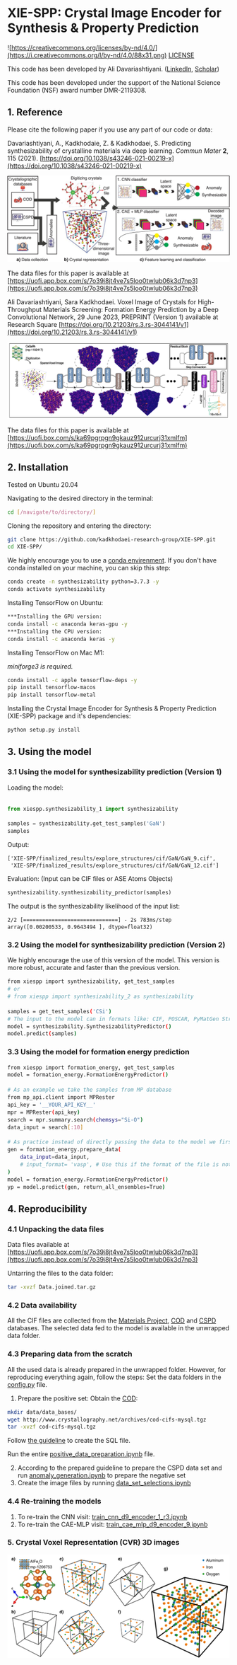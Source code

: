 # XIE-SPP: Crystal Image Encoder for Synthesis & Property Prediction

![https://creativecommons.org/licenses/by-nd/4.0/](https://i.creativecommons.org/l/by-nd/4.0/88x31.png)
[LICENSE](https://creativecommons.org/licenses/by-nd/4.0/)

This code has been developed by Ali Davariashtiyani. ([LinkedIn](https://www.linkedin.com/in/davari-ali/), [Scholar](https://scholar.google.com/citations?user=4_t-DZYAAAAJ&hl=en))

This code has been developed under the support of the National Science Foundation (NSF) award number DMR-2119308.

## 1. Reference

Please cite the following paper if you use any part of our code or data: 

Davariashtiyani, A., Kadkhodaie, Z. & Kadkhodaei, S. Predicting synthesizability of crystalline materials via deep learning. *Commun Mater* **2**, 115 (2021). [https://doi.org/10.1038/s43246-021-00219-x](https://doi.org/10.1038/s43246-021-00219-x)

![Synthesizability overall framework](img/SYN_overall.jpeg)

The data files for this paper is available at [https://uofi.app.box.com/s/7o39i8jt4ve7s5loo0twlub06k3d7np3](https://uofi.app.box.com/s/7o39i8jt4ve7s5loo0twlub06k3d7np3)


Ali Davariashtiyani, Sara Kadkhodaei. Voxel Image of Crystals for High-Throughput Materials Screening: Formation Energy Prediction by a Deep Convolutional Network, 29 June 2023, PREPRINT (Version 1) available at Research Square [https://doi.org/10.21203/rs.3.rs-3044141/v1](https://doi.org/10.21203/rs.3.rs-3044141/v1)

![Formation energy prediction overall framework](img/FE-overall.png)

The data files for this paper is available at [https://uofi.box.com/s/ka69pgrpgn9gkauz912urcurj31xmlfm](https://uofi.box.com/s/ka69pgrpgn9gkauz912urcurj31xmlfm)

## 2. Installation
Tested on Ubuntu 20.04

Navigating to the desired directory in the terminal:
~~~sh
cd [/navigate/to/directory/]
~~~

Cloning the repository and entering the directory:
~~~sh
git clone https://github.com/kadkhodaei-research-group/XIE-SPP.git
cd XIE-SPP/
~~~

We highly encourage you to use a [conda envirenment](https://conda.io/projects/conda/en/latest/user-guide/tasks/manage-environments.html). If you don't have conda installed on your machine, you can skip this step:
~~~sh
conda create -n synthesizability python=3.7.3 -y
conda activate synthesizability
~~~

Installing TensorFlow on Ubuntu:
~~~sh
***Installing the GPU version:
conda install -c anaconda keras-gpu -y
***Installing the CPU version:
conda install -c anaconda keras -y
~~~

Installing TensorFlow on Mac M1:

*miniforge3 is required.*
~~~sh
conda install -c apple tensorflow-deps -y
pip install tensorflow-macos
pip install tensorflow-metal
~~~

Installing the Crystal Image Encoder for Synthesis & Property Prediction (XIE-SPP) package and it's dependencies:
~~~sh
python setup.py install
~~~


## 3. Using the model
### 3.1 Using the model for synthesizability prediction (Version 1)
Loading the model:

~~~python

from xiespp.synthesizability_1 import synthesizability

samples = synthesizability.get_test_samples('GaN')
samples
~~~
Output:
~~~
['XIE-SPP/finalized_results/explore_structures/cif/GaN/GaN_9.cif',
 'XIE-SPP/finalized_results/explore_structures/cif/GaN/GaN_12.cif']
~~~
Evaluation: (Input can be CIF files or ASE Atoms Objects)
~~~python
synthesizability.synthesizability_predictor(samples)
~~~

The output is the synthesizability likelihood of the input list:
~~~
2/2 [==============================] - 2s 783ms/step
array([0.00200533, 0.9643494 ], dtype=float32)
~~~

### 3.2 Using the model for synthesizability prediction (Version 2)
We highly encourage the use of this version of the model. 
This version is more robust, accurate and faster than the previous version.
~~~sh
from xiespp import synthesizability, get_test_samples
# or 
# from xiespp import synthesizability_2 as synthesizability

samples = get_test_samples('CSi')
# The input to the model can in formats like: CIF, POSCAR, PyMatGen Structure, ASE Atoms
model = synthesizability.SynthesizabilityPredictor()
model.predict(samples)
~~~

### 3.3 Using the model for formation energy prediction
~~~sh
from xiespp import formation_energy, get_test_samples
model = formation_energy.FormationEnergyPredictor()

# As an example we take the samples from MP database
from mp_api.client import MPRester
api_key = '__YOUR_API_KEY__'
mpr = MPRester(api_key)
search = mpr.summary.search(chemsys="Si-O")
data_input = search[:10]

# As practice instead of directly passing the data to the model we first generate the Image Generator Object
gen = formation_energy.prepare_data(
    data_input=data_input, 
    # input_format= 'vasp', # Use this if the format of the file is not CIF file
)
model = formation_energy.FormationEnergyPredictor()
yp = model.predict(gen, return_all_ensembles=True)
~~~

## 4. Reproducibility
### 4.1 Unpacking the data files
Data files available at [https://uofi.app.box.com/s/7o39i8jt4ve7s5loo0twlub06k3d7np3](https://uofi.app.box.com/s/7o39i8jt4ve7s5loo0twlub06k3d7np3)

Untarring the files to the data folder:
~~~sh
tar -xvzf Data.joined.tar.gz
~~~
### 4.2 Data availability
All the CIF files are collected from the [Materials Project](https://materialsproject.org/), [COD](http://www.crystallography.net/cod/) and [CSPD](https://github.com/SUNCAT-Center/AtomicStructureGenerator) databases. The selected data fed to the model is available in the unwrapped data folder.

### 4.3 Preparing data from the scratch
All the used data is already prepared in the unwrapped folder. However, for reproducing everything again, follow the steps:
Set the data folders in the [config.py](https://github.com/kadkhodaei-research-group/NN-crystal-synthesizability-predictor/blob/main/config.py) file. 
1. Prepare the positive set:
Obtain the [COD](https://wiki.crystallography.net/howtoobtaincod/):
~~~sh
mkdir data/data_bases/
wget http://www.crystallography.net/archives/cod-cifs-mysql.tgz
tar -xvzf cod-cifs-mysql.tgz
~~~
Follow [the guideline](https://github.com/kadkhodaei-research-group/NN-crystal-synthesizability-predictor/blob/main/positive_data_preparation.ipynb) to create the SQL file. 

Run the entire [positive_data_preparation.ipynb](https://github.com/kadkhodaei-research-group/NN-crystal-synthesizability-predictor/blob/main/positive_data_preparation.ipynb) file.

2. According to the prepared guideline to prepare the CSPD data set and run [anomaly_generation.ipynb](https://github.com/kadkhodaei-research-group/NN-crystal-synthesizability-predictor/blob/main/anomaly_generation.ipynb) to prepare the negative set
3. Create the image files by running [data_set_selections.ipynb](https://github.com/kadkhodaei-research-group/NN-crystal-synthesizability-predictor/blob/main/data_set_selections.ipynb)

### 4.4 Re-training the models
1. To re-train the CNN visit: [train_cnn_d9_encoder_1_r3.ipynb](https://github.com/kadkhodaei-research-group/NN-crystal-synthesizability-predictor/blob/main/train_cnn_d9_encoder_1_r3.ipynb)
2. To re-train the CAE-MLP visit: [train_cae_mlp_d9_encoder_9.ipynb](https://github.com/kadkhodaei-research-group/NN-crystal-synthesizability-predictor/blob/main/train_cae_mlp_d9_encoder_9.ipynb)

### 5. Crystal Voxel Representation (CVR) 3D images

![Crystal Voxel Representation](img/crv-image-creation.jpeg)

